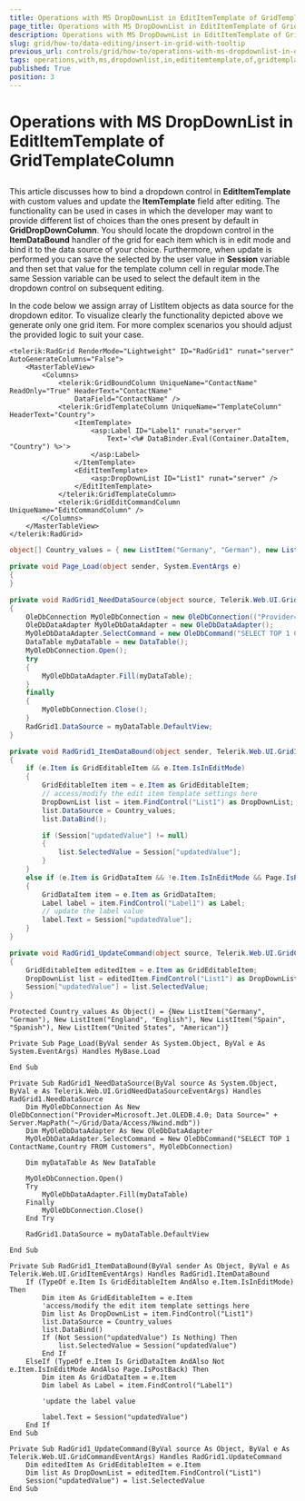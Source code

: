 ```yaml
---
title: Operations with MS DropDownList in EditItemTemplate of GridTemplateColumn
page_title: Operations with MS DropDownList in EditItemTemplate of GridTemplateColumn | RadGrid for ASP.NET AJAX Documentation
description: Operations with MS DropDownList in EditItemTemplate of GridTemplateColumn
slug: grid/how-to/data-editing/insert-in-grid-with-tooltip
previous_url: controls/grid/how-to/operations-with-ms-dropdownlist-in-edititemtemplate-of-gridtemplatecolumn
tags: operations,with,ms,dropdownlist,in,edititemtemplate,of,gridtemplatecolumn
published: True
position: 3
---
```


# Operations with MS DropDownList in EditItemTemplate of GridTemplateColumn



##

This article discusses how to bind a dropdown control in **EditItemTemplate** with custom values and update the **ItemTemplate** field after editing. The functionality can be used in cases in which the developer may want to provide different list of choices than the ones present by default in **GridDropDownColumn**. You should locate the dropdown control in the **ItemDataBound** handler of the grid for each item which is in edit mode and bind it to the data source of your choice. Furthermore, when update is performed you can save the selected by the user value in **Session** variable and then set that value for the template column cell in regular mode.The same Session variable can be used to select the default item in the dropdown control on subsequent editing.

In the code below we assign array of ListItem objects as data source for the dropdown editor. To visualize clearly the functionality depicted above we generate only one grid item. For more complex scenarios you should adjust the provided logic to suit your case.



````ASP.NET
<telerik:RadGrid RenderMode="Lightweight" ID="RadGrid1" runat="server" AutoGenerateColumns="False">
    <MasterTableView>
        <Columns>
            <telerik:GridBoundColumn UniqueName="ContactName" ReadOnly="True" HeaderText="ContactName"
                DataField="ContactName" />
            <telerik:GridTemplateColumn UniqueName="TemplateColumn" HeaderText="Country">
                <ItemTemplate>
                    <asp:Label ID="Label1" runat="server"
                        Text='<%# DataBinder.Eval(Container.DataItem, "Country") %>'>
                    </asp:Label>
                </ItemTemplate>
                <EditItemTemplate>
                    <asp:DropDownList ID="List1" runat="server" />
                </EditItemTemplate>
            </telerik:GridTemplateColumn>
            <telerik:GridEditCommandColumn UniqueName="EditCommandColumn" />
        </Columns>
    </MasterTableView>
</telerik:RadGrid>
````
````C#
object[] Country_values = { new ListItem("Germany", "German"), new ListItem("England", "English"), new ListItem("Spain", "Spanish"), new ListItem("United States", "American") };

private void Page_Load(object sender, System.EventArgs e)
{
}

private void RadGrid1_NeedDataSource(object source, Telerik.Web.UI.GridNeedDataSourceEventArgs e)
{
    OleDbConnection MyOleDbConnection = new OleDbConnection(("Provider=Microsoft.Jet.OLEDB.4.0; Data Source=" + Server.MapPath("~/Grid/Data/Access/Nwind.mdb")));
    OleDbDataAdapter MyOleDbDataAdapter = new OleDbDataAdapter();
    MyOleDbDataAdapter.SelectCommand = new OleDbCommand("SELECT TOP 1 ContactName, Country FROM Customers", MyOleDbConnection);
    DataTable myDataTable = new DataTable();
    MyOleDbConnection.Open();
    try
    {
        MyOleDbDataAdapter.Fill(myDataTable);
    }
    finally
    {
        MyOleDbConnection.Close();
    }
    RadGrid1.DataSource = myDataTable.DefaultView;
}

private void RadGrid1_ItemDataBound(object sender, Telerik.Web.UI.GridItemEventArgs e)
{
    if (e.Item is GridEditableItem && e.Item.IsInEditMode)
    {
        GridEditableItem item = e.Item as GridEditableItem;
        // access/modify the edit item template settings here
        DropDownList list = item.FindControl("List1") as DropDownList;
        list.DataSource = Country_values;
        list.DataBind();

        if (Session["updatedValue"] != null)
        {
            list.SelectedValue = Session["updatedValue"];
        }
    }
    else if (e.Item is GridDataItem && !e.Item.IsInEditMode && Page.IsPostBack)
    {
        GridDataItem item = e.Item as GridDataItem;
        Label label = item.FindControl("Label1") as Label;
        // update the label value
        label.Text = Session["updatedValue"];
    }
}

private void RadGrid1_UpdateCommand(object source, Telerik.Web.UI.GridCommandEventArgs e)
{
    GridEditableItem editedItem = e.Item as GridEditableItem;
    DropDownList list = editedItem.FindControl("List1") as DropDownList;
    Session["updatedValue"] = list.SelectedValue;
}
````
````VB
Protected Country_values As Object() = {New ListItem("Germany", "German"), New ListItem("England", "English"), New ListItem("Spain", "Spanish"), New ListItem("United States", "American")}

Private Sub Page_Load(ByVal sender As System.Object, ByVal e As System.EventArgs) Handles MyBase.Load

End Sub

Private Sub RadGrid1_NeedDataSource(ByVal source As System.Object, ByVal e As Telerik.Web.UI.GridNeedDataSourceEventArgs) Handles RadGrid1.NeedDataSource
    Dim MyOleDbConnection As New OleDbConnection("Provider=Microsoft.Jet.OLEDB.4.0; Data Source=" + Server.MapPath("~/Grid/Data/Access/Nwind.mdb"))
    Dim MyOleDbDataAdapter As New OleDbDataAdapter
    MyOleDbDataAdapter.SelectCommand = New OleDbCommand("SELECT TOP 1 ContactName,Country FROM Customers", MyOleDbConnection)

    Dim myDataTable As New DataTable

    MyOleDbConnection.Open()
    Try
        MyOleDbDataAdapter.Fill(myDataTable)
    Finally
        MyOleDbConnection.Close()
    End Try

    RadGrid1.DataSource = myDataTable.DefaultView

End Sub

Private Sub RadGrid1_ItemDataBound(ByVal sender As Object, ByVal e As Telerik.Web.UI.GridItemEventArgs) Handles RadGrid1.ItemDataBound
    If (TypeOf e.Item Is GridEditableItem AndAlso e.Item.IsInEditMode) Then
        Dim item As GridEditableItem = e.Item
        'access/modify the edit item template settings here
        Dim list As DropDownList = item.FindControl("List1")
        list.DataSource = Country_values
        list.DataBind()
        If (Not Session("updatedValue") Is Nothing) Then
            list.SelectedValue = Session("updatedValue")
        End If
    ElseIf (TypeOf e.Item Is GridDataItem AndAlso Not e.Item.IsInEditMode AndAlso Page.IsPostBack) Then
        Dim item As GridDataItem = e.Item
        Dim label As Label = item.FindControl("Label1")

        'update the label value

        label.Text = Session("updatedValue")
    End If
End Sub

Private Sub RadGrid1_UpdateCommand(ByVal source As Object, ByVal e As Telerik.Web.UI.GridCommandEventArgs) Handles RadGrid1.UpdateCommand
    Dim editedItem As GridEditableItem = e.Item
    Dim list As DropDownList = editedItem.FindControl("List1")
    Session("updatedValue") = list.SelectedValue
End Sub
````


